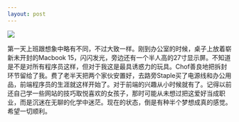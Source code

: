 ```yaml
---
layout: post
---
```

![](https://farm9.staticflickr.com/8606/16704199902_f03b33c853_z_d.jpg)

第一天上班跟想象中略有不同，不过大致一样。刚到办公室的时候，桌子上放着崭新未开封的Macbook 15，闪闪发光，旁边还有一个半人高的27寸显示屏。不知道是不是对所有程序员这样，但对于我这是最具诱惑力的玩具。Chof善良地把拆封环节留给了我。费了老半天把两个家伙安置好，去路旁Staple买了电源线和办公用品，前端程序员的生涯就这样开始了。对于前端的兴趣从小时候就有了。记得以前还自己学一些网站的技巧取悦喜欢的女孩子，那时可能从未想过把这爱好当成职业，而是沉迷在无聊的化学中迷茫。现在的状态，倒是有种半个梦想成真的感觉。希望一切顺利。